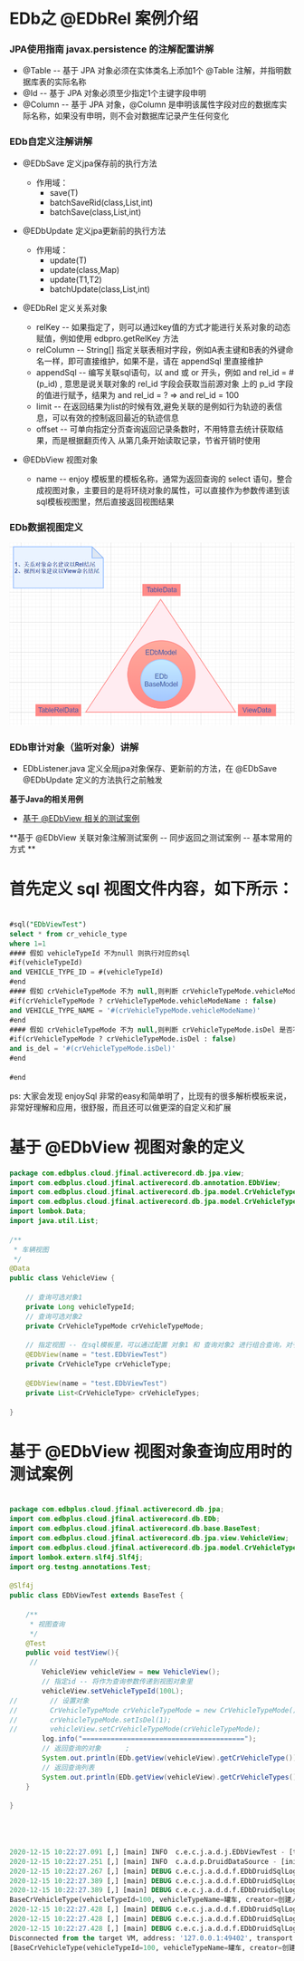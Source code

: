 
# EDb之 @EDbRel 案例介绍

### JPA使用指南 javax.persistence 的注解配置讲解
- @Table -- 基于 JPA 对象必须在实体类名上添加1个 @Table 注解，并指明数据库表的实际名称
- @Id -- 基于 JPA 对象必须至少指定1个主键字段申明
- @Column -- 基于 JPA 对象，@Column 是申明该属性字段对应的数据库实际名称，如果没有申明，则不会对数据库记录产生任何变化

### EDb自定义注解讲解
- @EDbSave 定义jpa保存前的执行方法
  - 作用域：
    - save(T)
    - batchSaveRid(class<T>,List<T>,int)
    - batchSave(class<T>,List<T>,int)
- @EDbUpdate 定义jpa更新前的执行方法
  - 作用域：
    - update(T)
    - update(class<T>,Map)
    - update(T1,T2)
    - batchUpdate(class<T>,List<T>,int)
    
- @EDbRel 定义关系对象
  - relKey -- 如果指定了，则可以通过key值的方式才能进行关系对象的动态赋值，例如使用 edbpro.getRelKey 方法
  - relColumn -- String[] 指定关联表相对字段，例如A表主键和B表的外键命名一样，即可直接维护，如果不是，请在 appendSql 里直接维护
  - appendSql -- 编写关联sql语句，以 and 或 or 开头，例如 and rel_id = #(p_id) , 意思是说关联对象的 rel_id 字段会获取当前源对象 上的 p_id 字段的值进行赋予，结果为 and rel_id = ? => and rel_id = 100
  - limit -- 在返回结果为list的时候有效,避免关联的是例如行为轨迹的表信息，可以有效的控制返回最近的轨迹信息
  - offset -- 可单向指定分页查询返回记录条数时，不用特意去统计获取结果，而是根据翻页传入 从第几条开始读取记录，节省开销时使用
  
- @EDbView 视图对象
  - name -- enjoy 模板里的模板名称，通常为返回查询的 select 语句，整合成视图对象，主要目的是将环绕对象的属性，可以直接作为参数传递到该sql模板视图里，然后直接返回视图结果

### EDb数据视图定义 
 ![Image text](../../docs/images/edbData.png)

### EDb审计对象（监听对象）讲解
- EDbListener.java 定义全局jpa对象保存、更新前的方法，在 @EDbSave @EDbUpdate 定义的方法执行之前触发


**基于Java的相关用例**

- [基于 @EDbView 相关的测试案例](../../src/test/java/com/edb/cloud/jfinal/activerecord/db/jpa/EDbViewTest.java)

**基于 @EDbView 关联对象注解测试案例 -- 同步返回之测试案例 -- 基本常用的方式 **

# 首先定义 sql 视图文件内容，如下所示：

```sql

#sql("EDbViewTest")
select * from cr_vehicle_type
where 1=1
#### 假如 vehicleTypeId 不为null 则执行对应的sql
#if(vehicleTypeId)
and VEHICLE_TYPE_ID = #(vehicleTypeId)
#end
#### 假如 crVehicleTypeMode 不为 null,则判断 crVehicleTypeMode.vehicleModeName 是否不为null ，否则不做任何处理
#if(crVehicleTypeMode ? crVehicleTypeMode.vehicleModeName : false)
and VEHICLE_TYPE_NAME = '#(crVehicleTypeMode.vehicleModeName)'
#end
#### 假如 crVehicleTypeMode 不为 null,则判断 crVehicleTypeMode.isDel 是否不为null ，否则不做任何处理
#if(crVehicleTypeMode ? crVehicleTypeMode.isDel : false)
and is_del = '#(crVehicleTypeMode.isDel)'
#end

#end


```

ps: 大家会发现 enjoySql 非常的easy和简单明了，比现有的很多解析模板来说，非常好理解和应用，很舒服，而且还可以做更深的自定义和扩展


# 基于 @EDbView 视图对象的定义

```java
package com.edbplus.cloud.jfinal.activerecord.db.jpa.view;
import com.edbplus.cloud.jfinal.activerecord.db.annotation.EDbView;
import com.edbplus.cloud.jfinal.activerecord.db.jpa.model.CrVehicleType;
import com.edbplus.cloud.jfinal.activerecord.db.jpa.model.CrVehicleTypeMode;
import lombok.Data;
import java.util.List;

/**
 * 车辆视图
 */
@Data
public class VehicleView {

    // 查询可选对象1
    private Long vehicleTypeId;
    // 查询可选对象2
    private CrVehicleTypeMode crVehicleTypeMode;

    // 指定视图 -- 在sql模板里，可以通过配置 对象1 和 查询对象2 进行组合查询，对于入参和出参的定义也能更加清晰直观,同时代码检索也更加容易
    @EDbView(name = "test.EDbViewTest")
    private CrVehicleType crVehicleType;

    @EDbView(name = "test.EDbViewTest")
    private List<CrVehicleType> crVehicleTypes;

}

```


# 基于 @EDbView 视图对象查询应用时的测试案例

```java

package com.edbplus.cloud.jfinal.activerecord.db.jpa;
import com.edbplus.cloud.jfinal.activerecord.db.EDb;
import com.edbplus.cloud.jfinal.activerecord.db.base.BaseTest;
import com.edbplus.cloud.jfinal.activerecord.db.jpa.view.VehicleView;
import com.edbplus.cloud.jfinal.activerecord.db.jpa.model.CrVehicleTypeMode;
import lombok.extern.slf4j.Slf4j;
import org.testng.annotations.Test;

@Slf4j
public class EDbViewTest extends BaseTest {

    /**
     * 视图查询
     */
    @Test
    public void testView(){
     //
        VehicleView vehicleView = new VehicleView();
        // 指定id -- 将作为查询参数传递到视图对象里
        vehicleView.setVehicleTypeId(100L);
//        // 设置对象
//        CrVehicleTypeMode crVehicleTypeMode = new CrVehicleTypeMode();
//        crVehicleTypeMode.setIsDel(1);
//        vehicleView.setCrVehicleTypeMode(crVehicleTypeMode);
        log.info("========================================");
        // 返回查询的对象      ;
        System.out.println(EDb.getView(vehicleView).getCrVehicleType());
        // 返回查询列表
        System.out.println(EDb.getView(vehicleView).getCrVehicleTypes());
    }

}




```




```sql

2020-12-15 10:22:27.091 [,] [main] INFO  c.e.c.j.a.d.j.EDbViewTest - [testView,26] - ========================================
2020-12-15 10:22:27.251 [,] [main] INFO  c.a.d.p.DruidDataSource - [init,930] - {dataSource-3} inited
2020-12-15 10:22:27.267 [,] [main] DEBUG c.e.c.j.a.d.d.f.EDbDruidSqlLogFilter - [sqlLog,206] - edb-sql-?:  select * from (select * from cr_vehicle_type where 1=1 and VEHICLE_TYPE_ID = 100  ) as edb_findFirst_tb limit 2
2020-12-15 10:22:27.389 [,] [main] DEBUG c.e.c.j.a.d.d.f.EDbDruidSqlLogFilter - [sqlLog,207] - edb-sql-params: { }
2020-12-15 10:22:27.389 [,] [main] DEBUG c.e.c.j.a.d.d.f.EDbDruidSqlLogFilter - [sqlLog,229] - edb-sql-real:  select * from (select * from cr_vehicle_type where 1=1 and VEHICLE_TYPE_ID = 100  ) as edb_findFirst_tb limit 2
BaseCrVehicleType(vehicleTypeId=100, vehicleTypeName=罐车, creator=创建人-0, createTime=2020-11-08 17:00:26.0, modifier=null, modifyTime=2020-11-19 14:18:26.0, isDel=0)
2020-12-15 10:22:27.428 [,] [main] DEBUG c.e.c.j.a.d.d.f.EDbDruidSqlLogFilter - [sqlLog,206] - edb-sql-?: select * from cr_vehicle_type where 1=1 and VEHICLE_TYPE_ID = 100  
2020-12-15 10:22:27.428 [,] [main] DEBUG c.e.c.j.a.d.d.f.EDbDruidSqlLogFilter - [sqlLog,207] - edb-sql-params: { }
2020-12-15 10:22:27.428 [,] [main] DEBUG c.e.c.j.a.d.d.f.EDbDruidSqlLogFilter - [sqlLog,229] - edb-sql-real: select * from cr_vehicle_type where 1=1 and VEHICLE_TYPE_ID = 100  
Disconnected from the target VM, address: '127.0.0.1:49402', transport: 'socket'
[BaseCrVehicleType(vehicleTypeId=100, vehicleTypeName=罐车, creator=创建人-0, createTime=2020-11-08 17:00:26.0, modifier=null, modifyTime=2020-11-19 14:18:26.0, isDel=0)]

```

